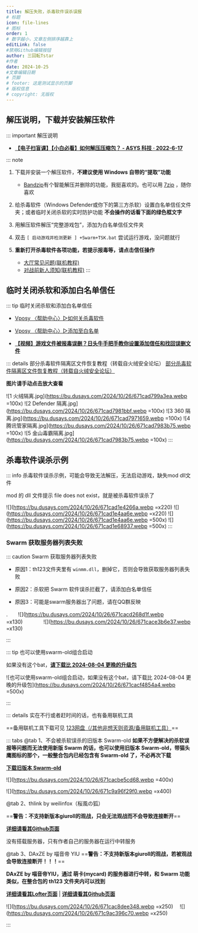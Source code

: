 ```yaml
---
title: 解压失败，杀毒软件误杀误报
# 标题
icon: file-lines
# 图标
order: 1
# 数字越小，文章左侧排序越靠上
editLink: false
#禁用Github编辑按钮
author: 三回転Tstar
#作者
date: 2024-10-25
#文章编辑日期
# 页脚
# footer: 这是测试显示的页脚
# 版权信息
# copyright: 无版权
---
```


## 解压说明，下载并安装解压软件
::: important 解压说明

- [**【电子扫盲课】【小白必看】如何解压压缩包？ - ASYS 科技 · 2022-6-17**](https://www.bilibili.com/video/BV1xZ4y1v7pU/)

::: note
1. 下载并安装一个解压软件，**不建议使用 Windows 自带的“提取”功能**
   - [Bandzip](https://www.bandisoft.com/bandizip/)有个智能解压并删除的功能，我挺喜欢的。也可以用 [7zip](https://www.7-zip.org/) ，随你喜欢

2. 给杀毒软件（Windows Defender或你下的第三方杀软）设置白名单信任文件夹；或者临时关闭杀软的实时防护功能
**不会操作的话看下面的绿色框文字**

3. 用解压软件解压“完整游戏包”，添加为白名单信任文件夹

4. 双击 `[ 启动游戏并检测更新 ] +Swarm+TSK.bat` 尝试运行游戏，没问题就行

5. **重新打开杀毒软件各项功能，若提示报毒等，请点击信任操作**
   - [大厅常见问题(联机教程)](/FAQ/Play/LobbyGuide.html)
   - [对战前新人须知(联机教程)](/Beginners/BeforePlaying.html)
:::


## 临时关闭杀软和添加白名单信任
::: tip 临时关闭杀软和添加白名单信任
- [Vposy 〈帮助中心〉▷如何关杀毒软件](https://mp.weixin.qq.com/s/kivDC7BhuZ8i1Uefr7eQJQ)

- [Vposy 〈帮助中心〉▷添加至白名单](https://mp.weixin.qq.com/s/xN2OK0oYU4MqsYlFqTL_qQ)

- [**【视频】游戏文件被报毒误删？日头牛手把手教你设置添加信任和找回误删文件**](https://www.bilibili.com/video/BV1Uu411A7Hh/)

::: details 部分杀毒软件隔离区文件恢复教程（转载自火绒安全论坛）
[部分杀毒软件隔离区文件恢复教程（转载自火绒安全论坛）](https://bbs.huorong.cn/forum.php?mod=viewthread&tid=45850)

**图片请手动点击放大查看**

![1 火绒隔离.jpg](https://bu.dusays.com/2024/10/26/671cad799a3ea.webp =100x) ![2 Defender 隔离.jpg](https://bu.dusays.com/2024/10/26/671cad7981bbf.webp =100x) ![3 360 隔离.jpg](https://bu.dusays.com/2024/10/26/671cad7971659.webp =100x) ![4 腾讯管家隔离.jpg](https://bu.dusays.com/2024/10/26/671cad7983b75.webp =100x) ![5 金山毒霸隔离.jpg](https://bu.dusays.com/2024/10/26/671cad7983b75.webp =100x)
:::

## 杀毒软件误杀示例
::: info 杀毒软件误杀示例，可能会导致无法解压，无法启动游戏，缺失mod dll文件

mod 的 dll 文件提示 file does not exist，就是被杀毒软件误杀了

![](https://bu.dusays.com/2024/10/26/671cad1e4266a.webp =x220) ![](https://bu.dusays.com/2024/10/26/671cad1e4aa6e.webp =x220)
![](https://bu.dusays.com/2024/10/26/671cad1e4aa6e.webp =500x) ![](https://bu.dusays.com/2024/10/26/671cad1e68937.webp =500x)
:::

### Swarm 获取服务器列表失败
::: caution Swarm 获取服务器列表失败

- 原因1：th123文件夹里有 `winmm.dll`，删掉它，否则会导致获取服务器列表失败

- 原因2：杀软把 Swarm 软件误杀拦截了，请添加白名单信任

- 原因3：可能是swarm服务器出了问题，请在QQ群反映

.　　![](https://bu.dusays.com/2024/10/26/671cacd268d1f.webp =x130)　　　　![](https://bu.dusays.com/2024/10/26/671cace3b6e37.webp =x130)



:::

::: tip 也可以使用swarm-old组合启动

如果没有这个bat，[**请下载比 2024-08-04 更晚的升级包**](/about/)

![也可以使用swarm-old组合启动，如果没有这个bat，请下载比 2024-08-04 更晚的升级包](https://bu.dusays.com/2024/10/26/671cacf4854a4.webp =500x)

:::



::: details 实在不行或者赶时间的话，也有备用联机工具

==备用联机工具下载可见 [123网盘（/其他非想天则资源/备用联机工具）](https://www.123pan.com/s/scmzVv-Z3h6v.html)==

::: tabs
@tab 1、不会被杀软误杀的旧版本 Swarm-old
**如果不方便解决的杀软误报等问题而无法使用新版 Swarm 的话，也可以使用旧版本 Swarm-old，带猫头鹰图标的那个，一般整合包内已经包含有 Swarm-old 了，不必再次下载**

[**下载旧版本 Swarm-old**](https://gitee.com/sanhuizhuan/SokuMods/releases/download/v1/swarm-old.zip)

![](https://bu.dusays.com/2024/10/26/671cacbe5cd68.webp =400x)

![](https://bu.dusays.com/2024/10/26/671c9a96f29f0.webp =x400)

@tab 2、thlink by weilinfox（桜風の狐）

==**警告：不支持新版本giuroll的观战，只会无法观战而不会导致连接断开**==

[**详细请看其Github页面**](https://github.com/weilinfox/youmu-thlink)

没有搭载服务器，只有作者自己的服务器在运行中转服务

@tab 3、DAxZE by 喵音帝 YIU
==**警告：不支持新版本giuroll的观战，若被观战会导致连接断开！！！**==

**DAxZE by 喵音帝YIU，通过 萌卡(mycard) 的服务器进行中转，和 Swarm 功能类似，在整合包的 th123 文件夹内可以找到**

[**详细请看其Lofter页面**](https://usaginya.lofter.com/post/1d56d69b_1c93aa6aa) | [**详细请看其Github页面**](https://github.com/usaginya/DAxZE)

![](https://bu.dusays.com/2024/10/26/671cac8dee348.webp =x250) 　![](https://bu.dusays.com/2024/10/26/671c9ac396c70.webp =x250)

:::
